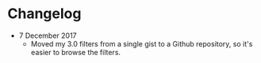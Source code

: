 # Changelog

* 7 December 2017
  * Moved my 3.0 filters from a single gist to a Github repository, so it's easier to browse the filters.
